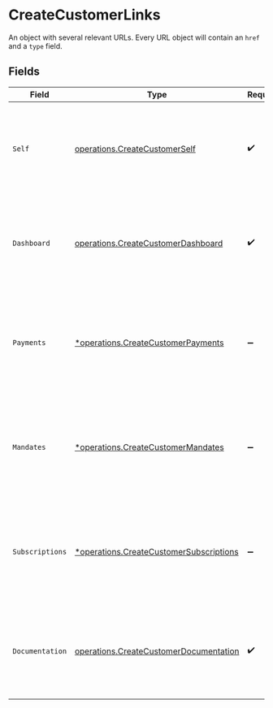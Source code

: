 # CreateCustomerLinks

An object with several relevant URLs. Every URL object will contain an `href` and a `type` field.


## Fields

| Field                                                                                                                                  | Type                                                                                                                                   | Required                                                                                                                               | Description                                                                                                                            |
| -------------------------------------------------------------------------------------------------------------------------------------- | -------------------------------------------------------------------------------------------------------------------------------------- | -------------------------------------------------------------------------------------------------------------------------------------- | -------------------------------------------------------------------------------------------------------------------------------------- |
| `Self`                                                                                                                                 | [operations.CreateCustomerSelf](../../models/operations/createcustomerself.md)                                                         | :heavy_check_mark:                                                                                                                     | In v2 endpoints, URLs are commonly represented as objects with an `href` and `type` field.                                             |
| `Dashboard`                                                                                                                            | [operations.CreateCustomerDashboard](../../models/operations/createcustomerdashboard.md)                                               | :heavy_check_mark:                                                                                                                     | In v2 endpoints, URLs are commonly represented as objects with an `href` and `type` field.                                             |
| `Payments`                                                                                                                             | [*operations.CreateCustomerPayments](../../models/operations/createcustomerpayments.md)                                                | :heavy_minus_sign:                                                                                                                     | The API resource URL of the [payments](list-payments) linked to this customer. Omitted if no such payments<br/>exist (yet).            |
| `Mandates`                                                                                                                             | [*operations.CreateCustomerMandates](../../models/operations/createcustomermandates.md)                                                | :heavy_minus_sign:                                                                                                                     | The API resource URL of the [mandates](list-mandates) linked to this customer. Omitted if no such mandates<br/>exist (yet).            |
| `Subscriptions`                                                                                                                        | [*operations.CreateCustomerSubscriptions](../../models/operations/createcustomersubscriptions.md)                                      | :heavy_minus_sign:                                                                                                                     | The API resource URL of the [subscriptions](list-subscriptions) linked to this customer. Omitted if no such<br/>subscriptions exist (yet). |
| `Documentation`                                                                                                                        | [operations.CreateCustomerDocumentation](../../models/operations/createcustomerdocumentation.md)                                       | :heavy_check_mark:                                                                                                                     | In v2 endpoints, URLs are commonly represented as objects with an `href` and `type` field.                                             |
